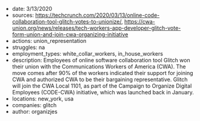   * date: 3/13/2020
  * sources: https://techcrunch.com/2020/03/13/online-code-collaboration-tool-glitch-votes-to-unionize/, https://cwa-union.org/news/releases/tech-workers-app-developer-glitch-vote-form-union-and-join-cwa-organizing-initiative
  * actions: union_representation
  * struggles: na
  * employment_types: white_collar_workers, in_house_workers
  * description: Employees of online software collaboration tool Glitch won their union with the Communications Workers of America (CWA). The move comes after 90% of the workers indicated their support for joining CWA and authorized CWA to be their bargaining representative. Glitch will join the CWA Local 1101, as part of the Campaign to Organize Digital Employees (CODE-CWA) initiative, which was launched back in January.
  * locations: new_york, usa
  * companies: glitch
  * author: organizjes
  
